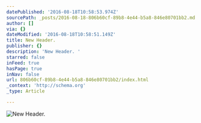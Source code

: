 ```yaml
---
datePublished: '2016-08-18T10:58:53.974Z'
sourcePath: _posts/2016-08-18-806b60cf-89b8-4e44-b5a8-846e80701bb2.md
author: []
via: {}
dateModified: '2016-08-18T10:58:51.149Z'
title: New Header.
publisher: {}
description: 'New Header. '
starred: false
inFeed: true
hasPage: true
inNav: false
url: 806b60cf-89b8-4e44-b5a8-846e80701bb2/index.html
_context: 'http://schema.org'
_type: Article

---
```

![New Header. ](https://the-grid-user-content.s3-us-west-2.amazonaws.com/a3937371-11bd-4c8b-bbcc-e07c5bcf2365.png)